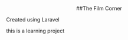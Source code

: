 <p align="center">
 ##The Film Corner
 </p>

 <p>Created using Laravel</p>
 <p>this is a learning project</p>
